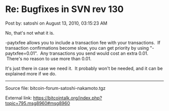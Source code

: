 # Re: Bugfixes in SVN rev 130

Post by: satoshi on August 13, 2010, 03:15:23 AM

No, that's not what it is.

-paytxfee allows you to include a transaction fee with your transactions. &nbsp;If transaction confirmations become slow, you can get priority by using "-paytxfee=0.01". &nbsp;Any transactions you send would cost an extra 0.01. &nbsp;There's no reason to use more than 0.01.

It's just there in case we need it. &nbsp;It probably won't be needed, and it can be explained more if we do.

---

Source file: bitcoin-forum-satoshi-nakamoto.tgz

External link: https://bitcointalk.org/index.php?topic=795.msg8960#msg8960
